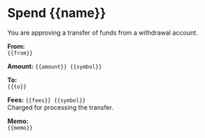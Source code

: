 # Spend {{name}}

You are approving a transfer of funds from a withdrawal account.

**From:**  
`{{from}}`

**Amount:** `{{amount}} {{symbol}}`

**To:**  
`{{to}}`

**Fees:** `{{fees}} {{symbol}}`  
Charged for processing the transfer.

**Memo:**  
`{{memo}}`